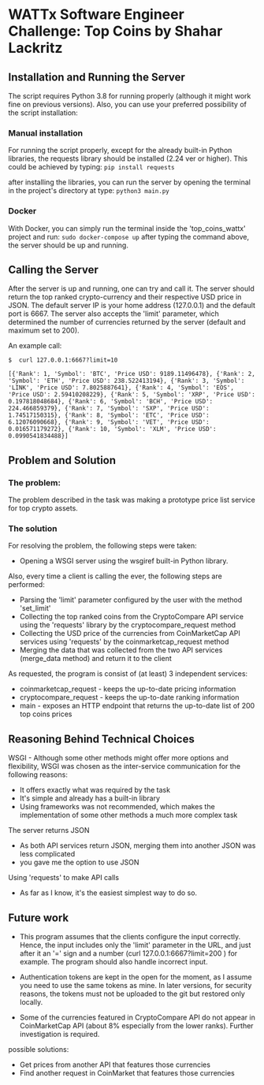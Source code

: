 # WATTx Software Engineer Challenge: Top Coins by Shahar Lackritz

## Installation and Running the Server
The script requires Python 3.8 for running properly (although it might work fine on previous versions). 
Also, you can use your preferred possibility of the script installation:

### Manual installation
For running the script properly, except for the already built-in Python libraries, 
the requests library should be installed (2.24 ver or higher). 
This could be achieved by typing:
`pip install requests`

after installing the libraries, you can run the server by opening the terminal in the project's directory at type:
 `python3 main.py`

### Docker
With Docker, you can simply run the terminal inside the 'top_coins_wattx' project and run:
`sudo docker-compose up`
after typing the command above, the server should be up and running.

## Calling the Server
After the server is up and running, one can try and call it. The server should return the top 
ranked crypto-currency and their respective USD price in JSON. The default server IP is your home address (127.0.0.1)
and the default port is 6667. The server also accepts the 'limit' parameter, which determined the number of currencies returned by the server 
(default and maximum set to 200).

An example call:


```
$  curl 127.0.0.1:6667?limit=10

[{'Rank': 1, 'Symbol': 'BTC', 'Price USD': 9189.11496478}, {'Rank': 2, 'Symbol': 'ETH', 'Price USD': 238.522413194}, {'Rank': 3, 'Symbol': 'LINK', 'Price USD': 7.8025887641}, {'Rank': 4, 'Symbol': 'EOS', 'Price USD': 2.59410208229}, {'Rank': 5, 'Symbol': 'XRP', 'Price USD': 0.197818048684}, {'Rank': 6, 'Symbol': 'BCH', 'Price USD': 224.466859379}, {'Rank': 7, 'Symbol': 'SXP', 'Price USD': 1.74517150315}, {'Rank': 8, 'Symbol': 'ETC', 'Price USD': 6.12076090668}, {'Rank': 9, 'Symbol': 'VET', 'Price USD': 0.016571179272}, {'Rank': 10, 'Symbol': 'XLM', 'Price USD': 0.0990541834488}]
```


## Problem and Solution
### The problem:
The problem described in the task was making a prototype price list service for top crypto assets.

### The solution
For resolving the problem, the following steps were taken:
* Opening a WSGI server using the wsgiref built-in Python library. 

Also, every time a client is calling the ever, the following steps are performed:
* Parsing the 'limit' parameter configured by the user with the method 'set_limit'
* Collecting the top ranked coins from the CryptoCompare API service using the 'requests' library by the cryptocompare_request method
* Collecting the USD price of the currencies from CoinMarketCap API services using 'requests' by the coinmarketcap_request method
* Merging the data that was collected from the two API services (merge_data method) and return it to the client

As requested, the program is consist of (at least) 3 independent services:
* coinmarketcap_request - keeps the up-to-date pricing information
* cryptocompare_request -  keeps the up-to-date ranking information
* main - exposes an HTTP endpoint that returns the up-to-date list of 200 top coins prices

## Reasoning Behind Technical Choices
WSGI - Although some other methods might offer more options and flexibility, WSGI was chosen as the inter-service communication
for the following reasons:
* It offers exactly what was required by the task
* It's simple and already has a built-in library
* Using frameworks was not recommended, which makes the implementation of some other methods a much more complex task

The server returns JSON
* As both API services return JSON, merging them into another JSON was less complicated
* you gave me the option to use JSON

Using 'requests' to make API calls
* As far as I know, it's the easiest simplest way to do so.


## Future work
* This program assumes that the clients configure the input correctly. Hence, the input includes only the 'limit'
 parameter in the URL, and just after it an '=' sign and a number (curl 127.0.0.1:6667?limit=200
) for example. The program should also handle incorrect input.

* Authentication tokens are kept in the open for the moment, as I assume you need to use the same tokens as mine. 
In later versions, for security reasons, the tokens must not be uploaded to the git but restored only locally.

* Some of the currencies featured in CryptoCompare API do not appear in CoinMarketCap API 
(about 8% especially from the lower ranks). Further investigation is required.

possible solutions:
* Get prices from another API that features those currencies
* Find another request in CoinMarket that features those currencies
